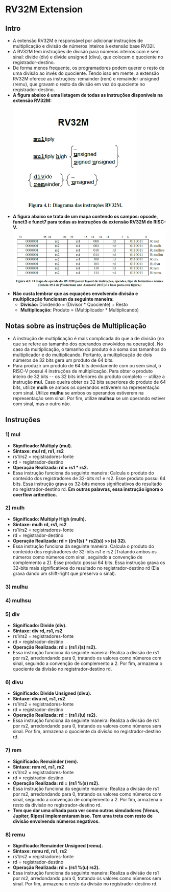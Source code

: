 # RV32M Extension

## Intro
* A extensão RV32M é responsável por adicionar instruções de multiplicação e divisão de números inteiros à extensão base RV32I.
* A RV32M tem instruções de divisão para números inteiros com e sem sinal: divide (div) e divide unsigned (divu), que colocam o quociente no registrador-destino.
* De forma menos frequente, os programadores podem querer o resto de uma divisão ao invés do quociente. Tendo isso em mente, a extensão RV32M oferece as instruções: remainder (rem) e remainder unsigned (remu), que gravam o resto da divisão em vez do quociente no registrador-destino.
* __A figura abaixo é uma listagem de todas as instruções disponíveis na extensão RV32M:__
![[rv32m](https://http://riscv.org/)](rv32m.png)
* __A figura abaixo se trata de um mapa contendo os campos: opcode, funct3 e funct7 para todas as instruções da extensão RV32M do RISC-V.__
![[opcodemap](https://http://riscv.org/)](mapaopcoderv32m.png)
* __Não custa lembrar que as equações envolvendo divisão e multiplicação funcionam da seguinte maneira:__
  * __Divisão:__ Dividendo = (Divisor * Quociente) + Resto
  * __Multiplicação:__ Produto = (Multiplicador * Multiplicando)

## Notas sobre as instruções de Multiplicação
* A instrução de multiplicação é mais complicada do que a de divisão (no que se refere ao tamamho dos operandos envolvidos na operação). No caso da multiplicação, o tamanho do produto é a soma dos tamanhos do multiplicador e do multiplicando. Portanto, a multiplicação de dois números de 32 bits gera um produto de 64 bits.
* Para produzir um produto de 64 bits devidamente com ou sem sinal, o RISC-V possui 4 instruções de multiplicação. Para obter o produto inteiro de 32 bits -- os 32 bits inferiores do produto completo -- utilize a instrução __mul.__ Caso queira obter os 32 bits superiores do produto de 64 bits, utilize __mulh__ se ambos os operandos estiverem na representação com sinal. Utilize __mulhu__ se ambos os operandos estiverem na representação sem sinal. Por fim, utilize __mulhsu__ se um operando estiver com sinal, mas o outro não.

## Instruções
### 1) mul
* __Significado: Multiply (mul).__
* __Síntaxe: mul rd, rs1, rs2__
* rs1/rs2 = registradores-fonte
* rd = registrador-destino
* __Operação Realizada: rd = rs1 * rs2.__
* Essa instrução funciona da seguinte maneira: Calcula o produto do conteúdo dos registradores de 32-bits rs1 e rs2. Esse produto possui 64 bits. Essa instrução grava os 32-bits menos significativos do resultado no registrador-destino rd. __Em outras palavras, essa instrução ignora o overflow aritmético.__

### 2) mulh
* __Significado: Multiply High (mulh).__
* __Síntaxe: mulh rd, rs1, rs2__
* rs1/rs2 = registradores-fonte
* rd = registrador-destino
* __Operação Realizada: rd = ((rs1(s) * rs2(s)) >>(s) 32).__
* Essa instrução funciona da seguinte maneira: Calcula o produto do conteúdo dos registradores de 32-bits rs1 e rs2 (Tratando ambos os números como números com sinal, seguindo a convenção de complemento a 2). Esse produto possui 64 bits. Essa instrução grava os 32-bits mais significativos do resultado no registrador-destino rd (Ela grava dando um shift-right que preserva o sinal).

### 3) mulhu

### 4) mulhsu

### 5) div
* __Significado: Divide (div).__
* __Síntaxe: div rd, rs1, rs2__
* rs1/rs2 = registradores-fonte
* rd = registrador-destino
* __Operação Realizada: rd = (rs1 /(s) rs2).__
* Essa instrução funciona da seguinte maneira: Realiza a divisão de rs1 por rs2, arredondando para 0, tratando os valores como números com sinal, seguindo a convenção de complemento a 2. Por fim, armazena o quociente da divisão no registrador-destino rd. 

### 6) divu
* __Significado: Divide Unsigned (divu).__
* __Síntaxe: divu rd, rs1, rs2__
* rs1/rs2 = registradores-fonte
* rd = registrador-destino
* __Operação Realizada: rd = (rs1 /(u) rs2).__
* Essa instrução funciona da seguinte maneira: Realiza a divisão de rs1 por rs2, arredondando para 0, tratando os valores como números sem sinal. Por fim, armazena o quociente da divisão no registrador-destino rd. 

### 7) rem
* __Significado: Remainder (rem).__
* __Síntaxe: rem rd, rs1, rs2__
* rs1/rs2 = registradores-fonte
* rd = registrador-destino
* __Operação Realizada: rd = (rs1 %(s) rs2).__
* Essa instrução funciona da seguinte maneira: Realiza a divisão de rs1 por rs2, arredondando para 0, tratando os valores como números com sinal, seguindo a convenção de complemento a 2. Por fim, armazena o resto da divisão no registrador-destino rd. 
* __Tem que dar uma olhada para ver como outros simuladores (Venus, Jupiter, Ripes) implementaram isso. Tem uma treta com resto de divisão envolvendo números negativos.__

### 8) remu
* __Significado: Remainder Unsigned (remu).__
* __Síntaxe: remu rd, rs1, rs2__
* rs1/rs2 = registradores-fonte
* rd = registrador-destino
* __Operação Realizada: rd = (rs1 %(u) rs2).__
* Essa instrução funciona da seguinte maneira: Realiza a divisão de rs1 por rs2, arredondando para 0, tratando os valores como números sem sinal. Por fim, armazena o resto da divisão no registrador-destino rd. 
